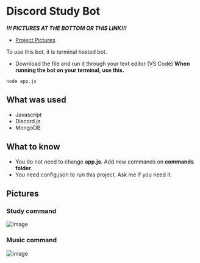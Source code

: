 # Discord Study Bot

***!!! PICTURES AT THE BOTTOM OR THIS LINK!!!***
- [Project Pictures](https://flic.kr/s/aHsmWrZ9Jg)



To use this bot, it is terminal hosted bot.
- Download the file and run it through your text editor (VS Code)
**When running the bot on your terminal, use this.**

```
node app.js
```

## What was used
- Javascript
- Discord.js
- MongoDB

## What to know

- You do not need to change **app.js**. Add new commands on **commands folder**.
- You need config.json to run this project. Ask me if you need it.


## Pictures

### Study command

![image](https://user-images.githubusercontent.com/77949696/129763423-e1f963be-abb0-47f9-9e26-21317ff84881.png)

### Music command

![image](https://user-images.githubusercontent.com/77949696/129763354-593a36d8-64ad-473b-832a-2c802d6b48a1.png)

